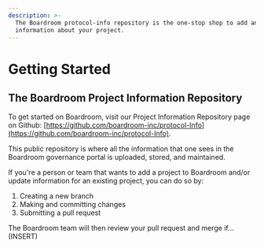 ```yaml
---
description: >-
  The Boardroom protocol-info repository is the one-stop shop to add and update
  information about your project.
---
```


# Getting Started

## The Boardroom Project Information Repository 

To get started on Boardroom, visit our Project Information Repository page on Github: [https://github.com/boardroom-inc/protocol-Info](https://github.com/boardroom-inc/protocol-Info).

This public repository is where all the information that one sees in the Boardroom governance portal is uploaded, stored, and maintained. 

If you're a person or team that wants to add a project to Boardroom and/or update information for an existing project, you can do so by: 

1. Creating a new branch
2. Making and committing changes
3. Submitting a pull request

The Boardroom team will then review your pull request and merge if... \(INSERT\) 

### 

### 






